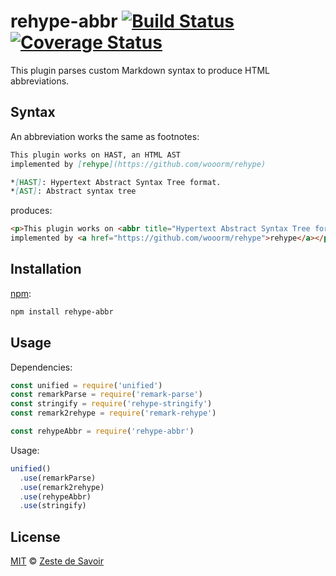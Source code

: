 # rehype-abbr [![Build Status][build-badge]][build-status] [![Coverage Status][coverage-badge]][coverage-status]

This plugin parses custom Markdown syntax to produce HTML abbreviations.

## Syntax

An abbreviation works the same as footnotes:

```markdown
This plugin works on HAST, an HTML AST
implemented by [rehype](https://github.com/wooorm/rehype)

*[HAST]: Hypertext Abstract Syntax Tree format.
*[AST]: Abstract syntax tree
```

produces:

```html
<p>This plugin works on <abbr title="Hypertext Abstract Syntax Tree format.">HAST</abbr>, an HTML <abbr title="Abstract syntax tree">AST</abbr>
implemented by <a href="https://github.com/wooorm/rehype">rehype</a></p>
```

## Installation

[npm][npm]:

```bash
npm install rehype-abbr
```

## Usage

Dependencies:

```javascript
const unified = require('unified')
const remarkParse = require('remark-parse')
const stringify = require('rehype-stringify')
const remark2rehype = require('remark-rehype')

const rehypeAbbr = require('rehype-abbr')
```

Usage:

```javascript
unified()
  .use(remarkParse)
  .use(remark2rehype)
  .use(rehypeAbbr)
  .use(stringify)
```

## License

[MIT][license] © [Zeste de Savoir][zds]

<!-- Definitions -->

[build-badge]: https://img.shields.io/travis/zestedesavoir/zmarkdown.svg

[build-status]: https://travis-ci.org/zestedesavoir/zmarkdown

[coverage-badge]: https://img.shields.io/coveralls/zestedesavoir/zmarkdown.svg

[coverage-status]: https://coveralls.io/github/zestedesavoir/zmarkdown

[license]: https://github.com/zestedesavoir/zmarkdown/blob/master/packages/rehype-abbr/LICENSE-MIT

[zds]: https://zestedesavoir.com

[npm]: https://www.npmjs.com/package/rehype-abbr
